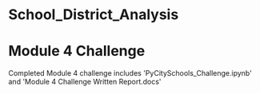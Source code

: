 # School_District_Analysis

# Module 4 Challenge
Completed Module 4 challenge includes 'PyCitySchools_Challenge.ipynb' and 'Module 4 Challenge Written Report.docs'
